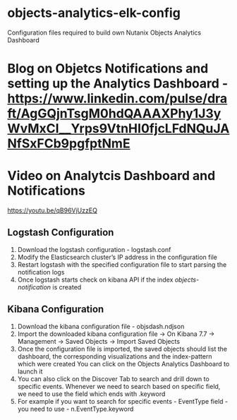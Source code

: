 # objects-analytics-elk-config

Configuration files required to build own Nutanix Objects Analytics Dashboard

# Blog on Objetcs Notifications and setting up the Analytics Dashboard - https://www.linkedin.com/pulse/draft/AgGQjnTsgM0hdQAAAXPhy1J3yWvMxCI__Yrps9VtnHI0fjcLFdNQuJANfSxFCb9pgfptNmE 

# Video on Analytcis Dashboard and Notifications 
https://youtu.be/qB96VjUzzEQ 

## Logstash Configuration

1. Download the logstash configuration - logstash.conf
2. Modify the Elasticsearch cluster’s IP address in the configuration file
3. Restart logstash with the specified configuration file to start parsing the notification logs
4. Once logstash starts check on kibana API if the index *objects-notification* is created 

## Kibana Configuration

1. Download the kibana configuration file - objsdash.ndjson
2. Import the downloaded kibana configuration file -> On Kibana 7.7 -> Management -> Saved Objects -> Import Saved Objects 
3. Once the configuration file is imported, the saved objects should list the dashboard, the corresponding visualizations and the index-pattern which were created
   You can click on the Objects Analytics Dashboard to launch it 
4. You can also click on the Discover Tab to search and drill down to specific events. Whenever we need to search based on specific field, we need to use the field which ends with  .keyword 
5. For example if you want to search for specific events - EventType field - you need to use -  n.EventType.keyword 
